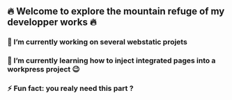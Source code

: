 ## 🔥 Welcome to explore the mountain refuge of my developper works 🔥

<!--
**Pierre-FrancoisHB/Pierre-FrancoisHB** is a ✨ _special_ ✨ repository because its `README.md` (this file) appears on your GitHub profile.
-->

### 🔭 I’m currently working on several webstatic projets
### 🌱 I’m currently learning how to inject integrated pages into a workpress project 😉
### ⚡ Fun fact: you realy need this part ?

